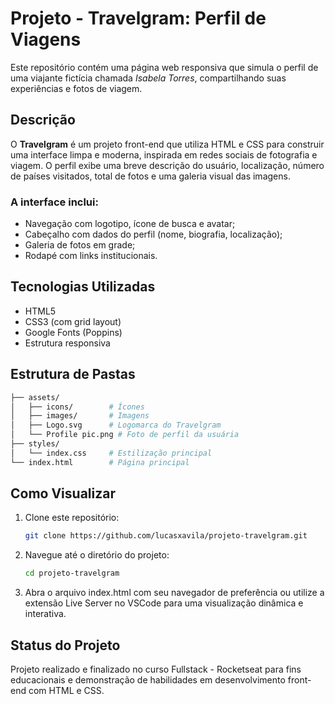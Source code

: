 # Projeto - Travelgram: Perfil de Viagens

Este repositório contém uma página web responsiva que simula o perfil de uma viajante fictícia chamada *Isabela Torres*, compartilhando suas experiências e fotos de viagem.

## Descrição

O **Travelgram** é um projeto front-end que utiliza HTML e CSS para construir uma interface limpa e moderna, inspirada em redes sociais de fotografia e viagem. O perfil exibe uma breve descrição do usuário, 
localização, número de países visitados, total de fotos e uma galeria visual das imagens.

### A interface inclui:

- Navegação com logotipo, ícone de busca e avatar;
- Cabeçalho com dados do perfil (nome, biografia, localização);
- Galeria de fotos em grade;
- Rodapé com links institucionais.

## Tecnologias Utilizadas

- HTML5
- CSS3 (com grid layout)
- Google Fonts (Poppins)
- Estrutura responsiva

## Estrutura de Pastas
   ```bash
   ├── assets/
   │   ├── icons/        # Ícones
   │   ├── images/       # Imagens
   │   ├── Logo.svg      # Logomarca do Travelgram
   │   └── Profile pic.png # Foto de perfil da usuária
   ├── styles/
   │   └── index.css     # Estilização principal
   └── index.html        # Página principal
   ```

## Como Visualizar

1. Clone este repositório:
   ```bash
   git clone https://github.com/lucasxavila/projeto-travelgram.git
   ```
2. Navegue até o diretório do projeto:
   ```bash
   cd projeto-travelgram
   ```
3. Abra o arquivo index.html com seu navegador de preferência ou utilize a extensão Live Server no VSCode para uma visualização dinâmica e interativa.

## Status do Projeto
Projeto realizado e finalizado no curso Fullstack - Rocketseat para fins educacionais e demonstração de habilidades em desenvolvimento front-end com HTML e CSS.
